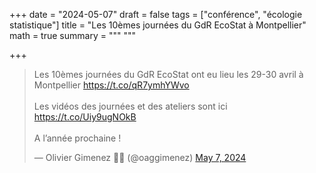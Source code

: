 +++
date = "2024-05-07"
draft = false
tags = ["conférence", "écologie statistique"]
title = "Les 10èmes journées du GdR EcoStat à Montpellier"
math = true
summary = """
"""

+++

<blockquote class="twitter-tweet"><p lang="fr" dir="ltr">Les 10èmes journées du GdR EcoStat ont eu lieu les 29-30 avril à Montpellier <a href="https://t.co/qR7ymhYWvo">https://t.co/qR7ymhYWvo</a> <br> <br>Les vidéos des journées et des ateliers sont ici <a href="https://t.co/Uiy9ugNOkB">https://t.co/Uiy9ugNOkB</a><br> <br>A l’année prochaine !</p>&mdash; Olivier Gimenez 🖖🦦 (@oaggimenez) <a href="https://twitter.com/oaggimenez/status/1787744913334956160?ref_src=twsrc%5Etfw">May 7, 2024</a></blockquote> <script async src="https://platform.twitter.com/widgets.js" charset="utf-8"></script>